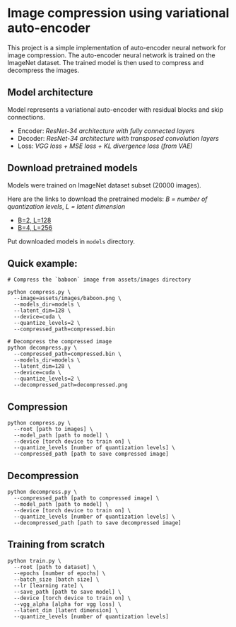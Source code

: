 # Image compression using variational auto-encoder

This project is a simple implementation of auto-encoder neural network for image compression.
The auto-encoder neural network is trained on the ImageNet dataset. The trained model is then used to compress and
decompress the images.

## Model architecture

Model represents a variational auto-encoder with residual blocks and skip connections.

* Encoder: _ResNet-34 architecture with fully connected layers_
* Decoder: _ResNet-34 architecture with transposed convolution layers_
* Loss: _VGG loss + MSE loss + KL divergence loss (from VAE)_

## Download pretrained models

Models were trained on ImageNet dataset subset (20000 images).

Here are the links to download the pretrained models:
_B = number of quantization levels_, _L = latent dimension_

* [B=2, L=128]()
* [B=4, L=256]()

Put downloaded models in `models` directory.

## Quick example:

```shell
# Compress the `baboon` image from assets/images directory

python compress.py \
  --image=assets/images/baboon.png \
  --models_dir=models \
  --latent_dim=128 \
  --device=cuda \
  --quantize_levels=2 \
  --compressed_path=compressed.bin
  
# Decompress the compressed image
python decompress.py \
  --compressed_path=compressed.bin \
  --models_dir=models \
  --latent_dim=128 \
  --device=cuda \
  --quantize_levels=2 \
  --decompressed_path=decompressed.png
```

## Compression

```shell
python compress.py \
  --root [path to images] \
  --model_path [path to model] \
  --device [torch device to train on] \
  --quantize_levels [number of quantization levels] \
  --compressed_path [path to save compressed image]
```

## Decompression

```shell
python decompress.py \
  --compressed_path [path to compressed image] \
  --model_path [path to model] \
  --device [torch device to train on] \
  --quantize_levels [number of quantization levels] \
  --decompressed_path [path to save decompressed image]
```

## Training from scratch

```shell
python train.py \
  --root [path to dataset] \
  --epochs [number of epochs] \
  --batch_size [batch size] \
  --lr [learning rate] \
  --save_path [path to save model] \
  --device [torch device to train on] \
  --vgg_alpha [alpha for vgg loss] \
  --latent_dim [latent dimension] \
  --quantize_levels [number of quantization levels]
```
